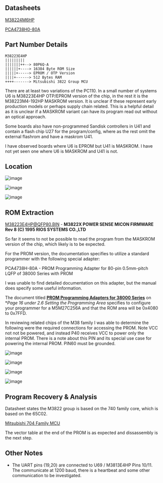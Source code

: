 
## Datasheets ##
[M38224M6HP](M3822.pdf)

[PCA4738H0-80A](PCA4738H.pdf)

## Part Number Details ##
```
M38223E4HP
|||||||||
|||||||++--> 80P6Q-A
||||||+----> 16384 Byte ROM Size 
|||||+-----> EPROM / OTP Version
||||+------> 512 Bytes RAM
++++-------> Mitsubishi 3822 Group MCU
```
There are at least two variations of the PC110.    In a small number of systems U6 is M38223E4HP OTP/EPROM version of the chip,  in the rest it is the M38223M4-192HP MASKROM version.  It is unclear if these represent early production models or perhaps supply chain related.    This is a helpful detail as it is unclear if a MASKROM variant can have its program read out without an optical approach.

Some boards also have non-programmed Sandisk controllers in U41 and contain a flash chip U27 for the program/config, where as the rest omit the external flashrom and have a maskrom U41.

I have observed boards where U6 is EPROM but U41 is MASKROM.  I have not yet seen one where U6 is MASKROM and U41 is not.  

## Location ##

![image](https://github.com/user-attachments/assets/a2e46dda-e8bc-42d8-bcc8-e8081ce7fbb1)

![image](https://github.com/user-attachments/assets/63b54d00-19b9-41cf-ab7a-5a5157431210)

![image](https://github.com/user-attachments/assets/ee8c9987-725a-453d-a366-4c2538670507)

## ROM Extraction ##

[M38223E4HP@QFP80.BIN](/Flash/M38223E4HP/M38223E4HP@QFP80.BIN) - **M3822X POWER SENSE MICON FIRMWARE Rev 8 (C) 1995 RIOS SYSTEMS CO.,LTD**

So far it seems to not be possible to  read the program from the MASKROM version of the chip,  which likely is to be expected.

For the PROM version, the documentation specifies to utilize a standard programmer with the following special adapter:

PCA4738H-80A - PROM Programming Adapter for 80-pin 0.5mm-pitch LQFP of 38000 Series with PROM

I was unable to find detailed documentation on this adapter,  but the manual does specify some useful information.

The document titled [**PROM Programming Adapters for 38000 Series**](PCA4738H.pdf) on **Page 16 under *2.6 Setting the Programming Area** specifies to configure your programmer for a M5M27C256A and that the ROM area will be 0x4080 to 0x7FFD.

In reviewing related chips of the M38 family I was able to determine the following were the required connections for accessing the PROM.   Note VCC not not be powered, and instead P40 receives VCC to power only the internal PROM.  There is a note about this PIN and its special use case for powering the internal PROM.   PIN60 must be grounded.   

![image](https://github.com/user-attachments/assets/8579a198-b227-40f8-a572-06c0f398118c)

![image](https://github.com/user-attachments/assets/6970e252-dd4f-4683-bb03-ae091cd09395)

![image](https://github.com/user-attachments/assets/3129b726-b946-48d5-81b0-c5377505cb77)

![image](https://github.com/user-attachments/assets/38b46af4-bfe2-436d-9f8f-eba12970e8a5)




## Program Recovery & Analysis

Datasheet states the M3822 group is based on the 740 family core,  which is based on the 65C02.

[Mitsubishi 704 Family MCU](https://en.wikipedia.org/wiki/Mitsubishi_740)

The vector table at the end of the PROM is as expected and dissassembly is the next step.


## Other Notes ##

* The UART pins (19,20)  are connected to U69 /  M3813E4HP   Pins 10/11.  The communicate at 1200 baud, there is a heartbeat and some other communication to be investigated.
